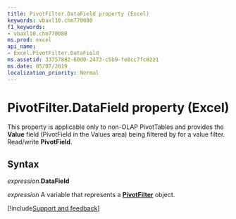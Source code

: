 ```yaml
---
title: PivotFilter.DataField property (Excel)
keywords: vbaxl10.chm770080
f1_keywords:
- vbaxl10.chm770080
ms.prod: excel
api_name:
- Excel.PivotFilter.DataField
ms.assetid: 33757882-60d0-2473-c5b9-fe8cc7fc8221
ms.date: 05/07/2019
localization_priority: Normal
---
```



# PivotFilter.DataField property (Excel)

This property is applicable only to non-OLAP PivotTables and provides the **Value** field (PivotField in the Values area) being filtered by for a value filter. Read/write **PivotField**.


## Syntax

_expression_.**DataField**

_expression_ A variable that represents a **[PivotFilter](Excel.PivotFilter.md)** object.




[!include[Support and feedback](~/includes/feedback-boilerplate.md)]